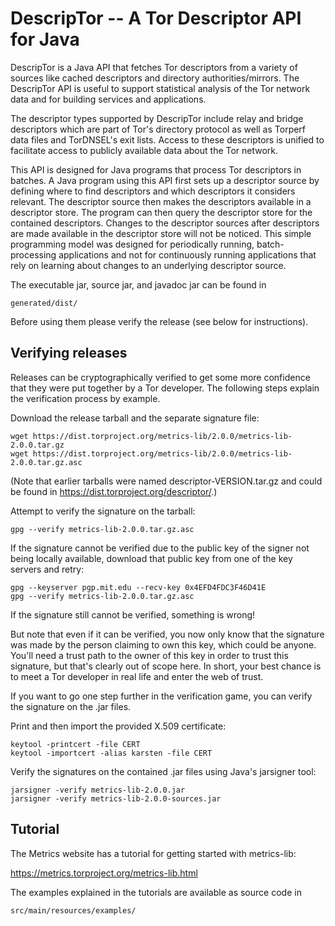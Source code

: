DescripTor -- A Tor Descriptor API for Java
===========================================

DescripTor is a Java API that fetches Tor descriptors from a variety of
sources like cached descriptors and directory authorities/mirrors.
The DescripTor API is useful to support statistical analysis of the Tor
network data and for building services and applications.

The descriptor types supported by DescripTor include relay and bridge
descriptors which are part of Tor's directory protocol as well as Torperf
data files and TorDNSEL's exit lists.  Access to these descriptors is
unified to facilitate access to publicly available data about the Tor
network.

This API is designed for Java programs that process Tor descriptors in
batches.  A Java program using this API first sets up a descriptor source
by defining where to find descriptors and which descriptors it considers
relevant.  The descriptor source then makes the descriptors available in a
descriptor store.  The program can then query the descriptor store for the
contained descriptors.  Changes to the descriptor sources after
descriptors are made available in the descriptor store will not be
noticed.  This simple programming model was designed for periodically
running, batch-processing applications and not for continuously running
applications that rely on learning about changes to an underlying
descriptor source.

The executable jar, source jar, and javadoc jar can be found in

```
generated/dist/
```

Before using them please verify the release (see below for instructions).


Verifying releases
------------------

Releases can be cryptographically verified to get some more confidence that
they were put together by a Tor developer.  The following steps explain the
verification process by example.

Download the release tarball and the separate signature file:

```
wget https://dist.torproject.org/metrics-lib/2.0.0/metrics-lib-2.0.0.tar.gz
wget https://dist.torproject.org/metrics-lib/2.0.0/metrics-lib-2.0.0.tar.gz.asc
```

(Note that earlier tarballs were named descriptor-VERSION.tar.gz and could
be found in https://dist.torproject.org/descriptor/.)

Attempt to verify the signature on the tarball:

```
gpg --verify metrics-lib-2.0.0.tar.gz.asc
```

If the signature cannot be verified due to the public key of the signer
not being locally available, download that public key from one of the key
servers and retry:

```
gpg --keyserver pgp.mit.edu --recv-key 0x4EFD4FDC3F46D41E
gpg --verify metrics-lib-2.0.0.tar.gz.asc
```

If the signature still cannot be verified, something is wrong!

But note that even if it can be verified, you now only know that the
signature was made by the person claiming to own this key, which could be
anyone.  You'll need a trust path to the owner of this key in order to
trust this signature, but that's clearly out of scope here.  In short,
your best chance is to meet a Tor developer in real life and enter the web
of trust.

If you want to go one step further in the verification game, you can
verify the signature on the .jar files.

Print and then import the provided X.509 certificate:

```
keytool -printcert -file CERT
keytool -importcert -alias karsten -file CERT
```

Verify the signatures on the contained .jar files using Java's jarsigner
tool:

```
jarsigner -verify metrics-lib-2.0.0.jar
jarsigner -verify metrics-lib-2.0.0-sources.jar
```


Tutorial
--------

The Metrics website has a tutorial for getting started with metrics-lib:

https://metrics.torproject.org/metrics-lib.html

The examples explained in the tutorials are available as source code in

```
src/main/resources/examples/
```

